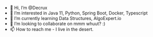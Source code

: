 - 👋 Hi, I’m @Decrux
- 👀 I’m interested in Java 11, Python, Spring Boot, Docker, Typescript
- 🌱 I’m currently learning Data Structures, AlgoExpert.io
- 💞️ I’m looking to collaborate on mmm whuut? :)
- 📫 How to reach me - I live in the desert.

<!---
DevDecrux/DevDecrux is a ✨ special ✨ repository because its `README.md` (this file) appears on your GitHub profile.
You can click the Preview link to take a look at your changes.
--->
